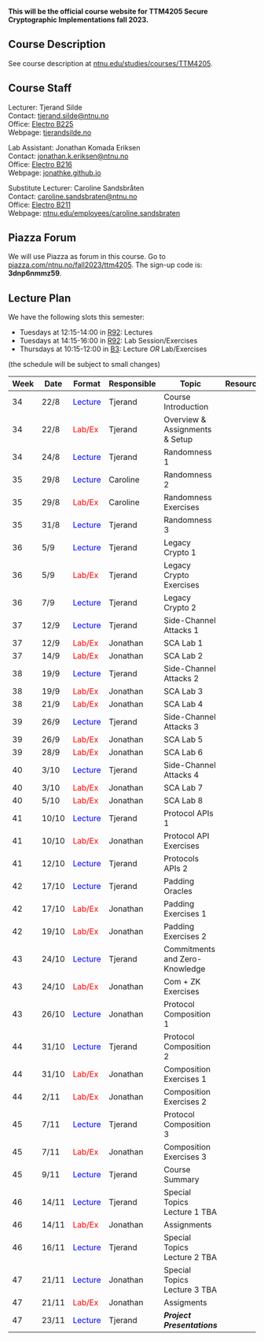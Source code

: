 
**This will be the official course website for TTM4205 Secure Cryptographic Implementations fall 2023.**

<base target="_blank">

## Course Description

See course description at [ntnu.edu/studies/courses/TTM4205](https://www.ntnu.edu/studies/courses/TTM4205).

## Course Staff

Lecturer:             Tjerand Silde\
Contact:              [tjerand.silde@ntnu.no](mailto:tjerand.silde@ntnu.no)\
Office:               [Electro B225](https://link.mazemap.com/F1ujWlEP)\
Webpage:              [tjerandsilde.no](https://tjerandsilde.no)

Lab Assistant:        Jonathan Komada Eriksen\
Contact:              [jonathan.k.eriksen@ntnu.no](mailto:jonathan.k.eriksen@ntnu.no)\
Office:               [Electro B216](https://link.mazemap.com/G4kcT7sc)\
Webpage:              [jonathke.github.io](https://jonathke.github.io)

Substitute Lecturer:  Caroline Sandsbråten\
Contact:              [caroline.sandsbraten@ntnu.no](mailto:caroline.sandsbraten@ntnu.no)\
Office:               [Electro B211](https://link.mazemap.com/DBIM3jA0)\
Webpage:              [ntnu.edu/employees/caroline.sandsbraten](https://www.ntnu.edu/employees/caroline.sandsbraten)

## Piazza Forum

We will use Piazza as forum in this course. Go to 
[piazza.com/ntnu.no/fall2023/ttm4205](https://piazza.com/ntnu.no/fall2023/ttm4205). 
The sign-up code is: **3dnp6nmmz59**.

## Lecture Plan

We have the following slots this semester:

* Tuesdays at 12:15-14:00 in [R92](https://link.mazemap.com/d6jlRO3B): Lectures
* Tuesdays at 14:15-16:00 in [R92](https://link.mazemap.com/d6jlRO3B): Lab Session/Exercises
* Thursdays at 10:15-12:00 in [B3](https://link.mazemap.com/lAdJJfsN): Lecture *OR* Lab/Exercises

(the schedule will be subject to small changes)

| Week | Date  | Format                            | Responsible | Topic                           | Resources     |
|------|-------|-----------------------------------|-------------|---------------------------------|---------------|
| 34   | 22/8  | <font color='blue'>Lecture</font> | Tjerand     | Course Introduction             |               |
| 34   | 22/8  | <font color='red'>Lab/Ex</font>   | Tjerand     | Overview & Assignments & Setup  |               |
| 34   | 24/8  | <font color='blue'>Lecture</font> | Tjerand     | Randomness 1                    |               |
| 35   | 29/8  | <font color='blue'>Lecture</font> | Caroline    | Randomness 2                    |               |
| 35   | 29/8  | <font color='red'>Lab/Ex</font>   | Caroline    | Randomness Exercises            |               |
| 35   | 31/8  | <font color='blue'>Lecture</font> | Tjerand     | Randomness 3                    |               |
| 36   | 5/9   | <font color='blue'>Lecture</font> | Tjerand     | Legacy Crypto 1                 |               |
| 36   | 5/9   | <font color='red'>Lab/Ex</font>   | Tjerand     | Legacy Crypto Exercises         |               |
| 36   | 7/9   | <font color='blue'>Lecture</font> | Tjerand     | Legacy Crypto 2                 |               |
| 37   | 12/9  | <font color='blue'>Lecture</font> | Tjerand     | Side-Channel Attacks 1          |               |
| 37   | 12/9  | <font color='red'>Lab/Ex</font>   | Jonathan    | SCA Lab 1                       |               |
| 37   | 14/9  | <font color='red'>Lab/Ex</font>   | Jonathan    | SCA Lab 2                       |               |
| 38   | 19/9  | <font color='blue'>Lecture</font> | Tjerand     | Side-Channel Attacks 2          |               |
| 38   | 19/9  | <font color='red'>Lab/Ex</font>   | Jonathan    | SCA Lab 3                       |               |
| 38   | 21/9  | <font color='red'>Lab/Ex</font>   | Jonathan    | SCA Lab 4                       |               |
| 39   | 26/9  | <font color='blue'>Lecture</font> | Tjerand     | Side-Channel Attacks 3          |               |
| 39   | 26/9  | <font color='red'>Lab/Ex</font>   | Jonathan    | SCA Lab 5                       |               |
| 39   | 28/9  | <font color='red'>Lab/Ex</font>   | Jonathan    | SCA Lab 6                       |               |
| 40   | 3/10  | <font color='blue'>Lecture</font> | Tjerand     | Side-Channel Attacks 4          |               |
| 40   | 3/10  | <font color='red'>Lab/Ex</font>   | Jonathan    | SCA Lab 7                       |               |
| 40   | 5/10  | <font color='red'>Lab/Ex</font>   | Jonathan    | SCA Lab 8                       |               |
| 41   | 10/10 | <font color='blue'>Lecture</font> | Tjerand     | Protocol APIs 1                 |               |
| 41   | 10/10 | <font color='red'>Lab/Ex</font>   | Jonathan    | Protocol API Exercises          |               |
| 41   | 12/10 | <font color='blue'>Lecture</font> | Tjerand     | Protocols APIs 2                |               |
| 42   | 17/10 | <font color='blue'>Lecture</font> | Tjerand     | Padding Oracles                 |               |
| 42   | 17/10 | <font color='red'>Lab/Ex</font>   | Jonathan    | Padding Exercises 1             |               |
| 42   | 19/10 | <font color='red'>Lab/Ex</font>   | Jonathan    | Padding Exercises 2             |               |
| 43   | 24/10 | <font color='blue'>Lecture</font> | Tjerand     | Commitments and Zero-Knowledge  |               |
| 43   | 24/10 | <font color='red'>Lab/Ex</font>   | Jonathan    | Com + ZK Exercises              |               |
| 43   | 26/10 | <font color='blue'>Lecture</font> | Jonathan    | Protocol Composition 1          |               |
| 44   | 31/10 | <font color='blue'>Lecture</font> | Tjerand     | Protocol Composition 2          |               |
| 44   | 31/10 | <font color='red'>Lab/Ex</font>   | Jonathan    | Composition Exercises 1         |               |
| 44   | 2/11  | <font color='red'>Lab/Ex</font>   | Jonathan    | Composition Exercises 2         |               |
| 45   | 7/11  | <font color='blue'>Lecture</font> | Tjerand     | Protocol Composition 3          |               |
| 45   | 7/11  | <font color='red'>Lab/Ex</font>   | Jonathan    | Composition Exercises 3         |               |
| 45   | 9/11  | <font color='blue'>Lecture</font> | Tjerand     | Course Summary                  |               |
| 46   | 14/11 | <font color='blue'>Lecture</font> | Tjerand     | Special Topics Lecture 1 TBA    |               |
| 46   | 14/11 | <font color='red'>Lab/Ex</font>   | Jonathan    | Assignments                     |               |
| 46   | 16/11 | <font color='blue'>Lecture</font> | Tjerand     | Special Topics Lecture 2 TBA    |               |
| 47   | 21/11 | <font color='blue'>Lecture</font> | Jonathan    | Special Topics Lecture 3 TBA    |               |
| 47   | 21/11 | <font color='red'>Lab/Ex</font>   | Jonathan    | Assigments                      |               |
| 47   | 23/11 | <font color='blue'>Lecture</font> | Tjerand     | ***Project Presentations***     |               |

